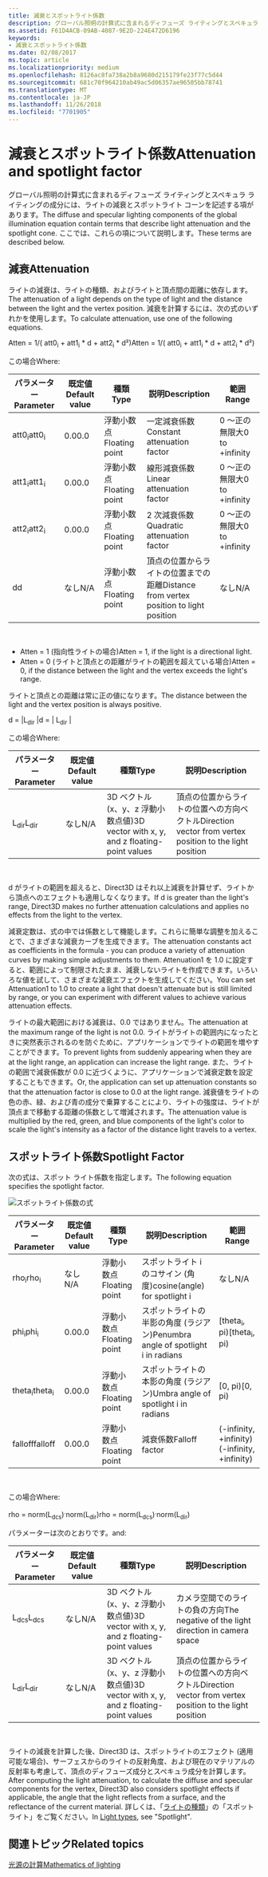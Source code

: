 ```yaml
---
title: 減衰とスポットライト係数
description: グローバル照明の計算式に含まれるディフューズ ライティングとスペキュラ ライティングの成分には、ライトの減衰とスポットライト コーンを記述する項があります。
ms.assetid: F61D4ACB-09AB-4087-9E2D-224E472D6196
keywords:
- 減衰とスポットライト係数
ms.date: 02/08/2017
ms.topic: article
ms.localizationpriority: medium
ms.openlocfilehash: 8126ac8fa738a2b8a9680d215179fe23f77c5d44
ms.sourcegitcommit: 681c70f964210ab49ac5d06357ae96505bb78741
ms.translationtype: MT
ms.contentlocale: ja-JP
ms.lasthandoff: 11/26/2018
ms.locfileid: "7701905"
---
```

# <a name="attenuation-and-spotlight-factor"></a><span data-ttu-id="84fe6-104">減衰とスポットライト係数</span><span class="sxs-lookup"><span data-stu-id="84fe6-104">Attenuation and spotlight factor</span></span>


<span data-ttu-id="84fe6-105">グローバル照明の計算式に含まれるディフューズ ライティングとスペキュラ ライティングの成分には、ライトの減衰とスポットライト コーンを記述する項があります。</span><span class="sxs-lookup"><span data-stu-id="84fe6-105">The diffuse and specular lighting components of the global illumination equation contain terms that describe light attenuation and the spotlight cone.</span></span> <span data-ttu-id="84fe6-106">ここでは、これらの項について説明します。</span><span class="sxs-lookup"><span data-stu-id="84fe6-106">These terms are described below.</span></span>

## <a name="span-idattenuationspanspan-idattenuationspanspan-idattenuationspanattenuation"></a><span data-ttu-id="84fe6-107"><span id="Attenuation"></span><span id="attenuation"></span><span id="ATTENUATION"></span>減衰</span><span class="sxs-lookup"><span data-stu-id="84fe6-107"><span id="Attenuation"></span><span id="attenuation"></span><span id="ATTENUATION"></span>Attenuation</span></span>


<span data-ttu-id="84fe6-108">ライトの減衰は、ライトの種類、およびライトと頂点間の距離に依存します。</span><span class="sxs-lookup"><span data-stu-id="84fe6-108">The attenuation of a light depends on the type of light and the distance between the light and the vertex position.</span></span> <span data-ttu-id="84fe6-109">減衰を計算するには、次の式のいずれかを使用します。</span><span class="sxs-lookup"><span data-stu-id="84fe6-109">To calculate attenuation, use one of the following equations.</span></span>

<span data-ttu-id="84fe6-110">Atten = 1/( att0<sub>i</sub> + att1<sub>i</sub> \* d + att2<sub>i</sub> \* d²)</span><span class="sxs-lookup"><span data-stu-id="84fe6-110">Atten = 1/( att0<sub>i</sub> + att1<sub>i</sub> \* d + att2<sub>i</sub> \* d²)</span></span>

<span data-ttu-id="84fe6-111">この場合</span><span class="sxs-lookup"><span data-stu-id="84fe6-111">Where:</span></span>

| <span data-ttu-id="84fe6-112">パラメーター</span><span class="sxs-lookup"><span data-stu-id="84fe6-112">Parameter</span></span>        | <span data-ttu-id="84fe6-113">既定値</span><span class="sxs-lookup"><span data-stu-id="84fe6-113">Default value</span></span> | <span data-ttu-id="84fe6-114">種類</span><span class="sxs-lookup"><span data-stu-id="84fe6-114">Type</span></span>           | <span data-ttu-id="84fe6-115">説明</span><span class="sxs-lookup"><span data-stu-id="84fe6-115">Description</span></span>                                     | <span data-ttu-id="84fe6-116">範囲</span><span class="sxs-lookup"><span data-stu-id="84fe6-116">Range</span></span>          |
|------------------|---------------|----------------|-------------------------------------------------|----------------|
| <span data-ttu-id="84fe6-117">att0<sub>i</sub></span><span class="sxs-lookup"><span data-stu-id="84fe6-117">att0<sub>i</sub></span></span> | <span data-ttu-id="84fe6-118">0.0</span><span class="sxs-lookup"><span data-stu-id="84fe6-118">0.0</span></span>           | <span data-ttu-id="84fe6-119">浮動小数点</span><span class="sxs-lookup"><span data-stu-id="84fe6-119">Floating point</span></span> | <span data-ttu-id="84fe6-120">一定減衰係数</span><span class="sxs-lookup"><span data-stu-id="84fe6-120">Constant attenuation factor</span></span>                     | <span data-ttu-id="84fe6-121">0 ～正の無限大</span><span class="sxs-lookup"><span data-stu-id="84fe6-121">0 to +infinity</span></span> |
| <span data-ttu-id="84fe6-122">att1<sub>i</sub></span><span class="sxs-lookup"><span data-stu-id="84fe6-122">att1<sub>i</sub></span></span> | <span data-ttu-id="84fe6-123">0.0</span><span class="sxs-lookup"><span data-stu-id="84fe6-123">0.0</span></span>           | <span data-ttu-id="84fe6-124">浮動小数点</span><span class="sxs-lookup"><span data-stu-id="84fe6-124">Floating point</span></span> | <span data-ttu-id="84fe6-125">線形減衰係数</span><span class="sxs-lookup"><span data-stu-id="84fe6-125">Linear attenuation factor</span></span>                       | <span data-ttu-id="84fe6-126">0 ～正の無限大</span><span class="sxs-lookup"><span data-stu-id="84fe6-126">0 to +infinity</span></span> |
| <span data-ttu-id="84fe6-127">att2<sub>i</sub></span><span class="sxs-lookup"><span data-stu-id="84fe6-127">att2<sub>i</sub></span></span> | <span data-ttu-id="84fe6-128">0.0</span><span class="sxs-lookup"><span data-stu-id="84fe6-128">0.0</span></span>           | <span data-ttu-id="84fe6-129">浮動小数点</span><span class="sxs-lookup"><span data-stu-id="84fe6-129">Floating point</span></span> | <span data-ttu-id="84fe6-130">2 次減衰係数</span><span class="sxs-lookup"><span data-stu-id="84fe6-130">Quadratic attenuation factor</span></span>                    | <span data-ttu-id="84fe6-131">0 ～正の無限大</span><span class="sxs-lookup"><span data-stu-id="84fe6-131">0 to +infinity</span></span> |
| <span data-ttu-id="84fe6-132">d</span><span class="sxs-lookup"><span data-stu-id="84fe6-132">d</span></span>                | <span data-ttu-id="84fe6-133">なし</span><span class="sxs-lookup"><span data-stu-id="84fe6-133">N/A</span></span>           | <span data-ttu-id="84fe6-134">浮動小数点</span><span class="sxs-lookup"><span data-stu-id="84fe6-134">Floating point</span></span> | <span data-ttu-id="84fe6-135">頂点の位置からライトの位置までの距離</span><span class="sxs-lookup"><span data-stu-id="84fe6-135">Distance from vertex position to light position</span></span> | <span data-ttu-id="84fe6-136">なし</span><span class="sxs-lookup"><span data-stu-id="84fe6-136">N/A</span></span>            |

 

-   <span data-ttu-id="84fe6-137">Atten = 1 (指向性ライトの場合)</span><span class="sxs-lookup"><span data-stu-id="84fe6-137">Atten = 1, if the light is a directional light.</span></span>
-   <span data-ttu-id="84fe6-138">Atten = 0 (ライトと頂点との距離がライトの範囲を超えている場合)</span><span class="sxs-lookup"><span data-stu-id="84fe6-138">Atten = 0, if the distance between the light and the vertex exceeds the light's range.</span></span>

<span data-ttu-id="84fe6-139">ライトと頂点との距離は常に正の値になります。</span><span class="sxs-lookup"><span data-stu-id="84fe6-139">The distance between the light and the vertex position is always positive.</span></span>

<span data-ttu-id="84fe6-140">d = |L<sub>dir</sub> |</span><span class="sxs-lookup"><span data-stu-id="84fe6-140">d = | L<sub>dir</sub> |</span></span>

<span data-ttu-id="84fe6-141">この場合</span><span class="sxs-lookup"><span data-stu-id="84fe6-141">Where:</span></span>

| <span data-ttu-id="84fe6-142">パラメーター</span><span class="sxs-lookup"><span data-stu-id="84fe6-142">Parameter</span></span>       | <span data-ttu-id="84fe6-143">既定値</span><span class="sxs-lookup"><span data-stu-id="84fe6-143">Default value</span></span> | <span data-ttu-id="84fe6-144">種類</span><span class="sxs-lookup"><span data-stu-id="84fe6-144">Type</span></span>                                             | <span data-ttu-id="84fe6-145">説明</span><span class="sxs-lookup"><span data-stu-id="84fe6-145">Description</span></span>                                                 |
|-----------------|---------------|--------------------------------------------------|-------------------------------------------------------------|
| <span data-ttu-id="84fe6-146">L<sub>dir</sub></span><span class="sxs-lookup"><span data-stu-id="84fe6-146">L<sub>dir</sub></span></span> | <span data-ttu-id="84fe6-147">なし</span><span class="sxs-lookup"><span data-stu-id="84fe6-147">N/A</span></span>           | <span data-ttu-id="84fe6-148">3D ベクトル (x、y、z 浮動小数点値)</span><span class="sxs-lookup"><span data-stu-id="84fe6-148">3D vector with x, y, and z floating-point values</span></span> | <span data-ttu-id="84fe6-149">頂点の位置からライトの位置への方向ベクトル</span><span class="sxs-lookup"><span data-stu-id="84fe6-149">Direction vector from vertex position to the light position</span></span> |

 

<span data-ttu-id="84fe6-150">d がライトの範囲を超えると、Direct3D はそれ以上減衰を計算せず、ライトから頂点へのエフェクトも適用しなくなります。</span><span class="sxs-lookup"><span data-stu-id="84fe6-150">If d is greater than the light's range, Direct3D makes no further attenuation calculations and applies no effects from the light to the vertex.</span></span>

<span data-ttu-id="84fe6-151">減衰定数は、式の中では係数として機能します。これらに簡単な調整を加えることで、さまざまな減衰カーブを生成できます。</span><span class="sxs-lookup"><span data-stu-id="84fe6-151">The attenuation constants act as coefficients in the formula - you can produce a variety of attenuation curves by making simple adjustments to them.</span></span> <span data-ttu-id="84fe6-152">Attenuation1 を 1.0 に設定すると、範囲によって制限されたまま、減衰しないライトを作成できます。いろいろな値を試して、さまざまな減衰エフェクトを生成してください。</span><span class="sxs-lookup"><span data-stu-id="84fe6-152">You can set Attenuation1 to 1.0 to create a light that doesn't attenuate but is still limited by range, or you can experiment with different values to achieve various attenuation effects.</span></span>

<span data-ttu-id="84fe6-153">ライトの最大範囲における減衰は、0.0 ではありません。</span><span class="sxs-lookup"><span data-stu-id="84fe6-153">The attenuation at the maximum range of the light is not 0.0.</span></span> <span data-ttu-id="84fe6-154">ライトがライトの範囲内になったときに突然表示されるのを防ぐために、アプリケーションでライトの範囲を増やすことができます。</span><span class="sxs-lookup"><span data-stu-id="84fe6-154">To prevent lights from suddenly appearing when they are at the light range, an application can increase the light range.</span></span> <span data-ttu-id="84fe6-155">また、ライトの範囲で減衰係数が 0.0 に近づくように、アプリケーションで減衰定数を設定することもできます。</span><span class="sxs-lookup"><span data-stu-id="84fe6-155">Or, the application can set up attenuation constants so that the attenuation factor is close to 0.0 at the light range.</span></span> <span data-ttu-id="84fe6-156">減衰値をライトの色の赤、緑、および青の成分で乗算することにより、ライトの強度は、ライトが頂点まで移動する距離の係数として増減されます。</span><span class="sxs-lookup"><span data-stu-id="84fe6-156">The attenuation value is multiplied by the red, green, and blue components of the light's color to scale the light's intensity as a factor of the distance light travels to a vertex.</span></span>

## <a name="span-idspotlight-factorspanspan-idspotlight-factorspanspan-idspotlight-factorspanspotlight-factor"></a><span data-ttu-id="84fe6-157"><span id="Spotlight-Factor"></span><span id="spotlight-factor"></span><span id="SPOTLIGHT-FACTOR"></span>スポットライト係数</span><span class="sxs-lookup"><span data-stu-id="84fe6-157"><span id="Spotlight-Factor"></span><span id="spotlight-factor"></span><span id="SPOTLIGHT-FACTOR"></span>Spotlight Factor</span></span>


<span data-ttu-id="84fe6-158">次の式は、スポット ライト係数を指定します。</span><span class="sxs-lookup"><span data-stu-id="84fe6-158">The following equation specifies the spotlight factor.</span></span>

![スポットライト係数の式](images/dx8light9.png)

| <span data-ttu-id="84fe6-160">パラメーター</span><span class="sxs-lookup"><span data-stu-id="84fe6-160">Parameter</span></span>         | <span data-ttu-id="84fe6-161">既定値</span><span class="sxs-lookup"><span data-stu-id="84fe6-161">Default value</span></span> | <span data-ttu-id="84fe6-162">種類</span><span class="sxs-lookup"><span data-stu-id="84fe6-162">Type</span></span>           | <span data-ttu-id="84fe6-163">説明</span><span class="sxs-lookup"><span data-stu-id="84fe6-163">Description</span></span>                              | <span data-ttu-id="84fe6-164">範囲</span><span class="sxs-lookup"><span data-stu-id="84fe6-164">Range</span></span>                    |
|-------------------|---------------|----------------|------------------------------------------|--------------------------|
| <span data-ttu-id="84fe6-165">rho<sub>i</sub></span><span class="sxs-lookup"><span data-stu-id="84fe6-165">rho<sub>i</sub></span></span>   | <span data-ttu-id="84fe6-166">なし</span><span class="sxs-lookup"><span data-stu-id="84fe6-166">N/A</span></span>           | <span data-ttu-id="84fe6-167">浮動小数点</span><span class="sxs-lookup"><span data-stu-id="84fe6-167">Floating point</span></span> | <span data-ttu-id="84fe6-168">スポットライト i のコサイン (角度)</span><span class="sxs-lookup"><span data-stu-id="84fe6-168">cosine(angle) for spotlight i</span></span>            | <span data-ttu-id="84fe6-169">なし</span><span class="sxs-lookup"><span data-stu-id="84fe6-169">N/A</span></span>                      |
| <span data-ttu-id="84fe6-170">phi<sub>i</sub></span><span class="sxs-lookup"><span data-stu-id="84fe6-170">phi<sub>i</sub></span></span>   | <span data-ttu-id="84fe6-171">0.0</span><span class="sxs-lookup"><span data-stu-id="84fe6-171">0.0</span></span>           | <span data-ttu-id="84fe6-172">浮動小数点</span><span class="sxs-lookup"><span data-stu-id="84fe6-172">Floating point</span></span> | <span data-ttu-id="84fe6-173">スポットライトの半影の角度 (ラジアン)</span><span class="sxs-lookup"><span data-stu-id="84fe6-173">Penumbra angle of spotlight i in radians</span></span> | <span data-ttu-id="84fe6-174">\[theta<sub>i</sub>, pi)</span><span class="sxs-lookup"><span data-stu-id="84fe6-174">\[theta<sub>i</sub>, pi)</span></span> |
| <span data-ttu-id="84fe6-175">theta<sub>i</sub></span><span class="sxs-lookup"><span data-stu-id="84fe6-175">theta<sub>i</sub></span></span> | <span data-ttu-id="84fe6-176">0.0</span><span class="sxs-lookup"><span data-stu-id="84fe6-176">0.0</span></span>           | <span data-ttu-id="84fe6-177">浮動小数点</span><span class="sxs-lookup"><span data-stu-id="84fe6-177">Floating point</span></span> | <span data-ttu-id="84fe6-178">スポットライトの本影の角度 (ラジアン)</span><span class="sxs-lookup"><span data-stu-id="84fe6-178">Umbra angle of spotlight i in radians</span></span>    | <span data-ttu-id="84fe6-179">\[0, pi)</span><span class="sxs-lookup"><span data-stu-id="84fe6-179">\[0, pi)</span></span>                 |
| <span data-ttu-id="84fe6-180">falloff</span><span class="sxs-lookup"><span data-stu-id="84fe6-180">falloff</span></span>           | <span data-ttu-id="84fe6-181">0.0</span><span class="sxs-lookup"><span data-stu-id="84fe6-181">0.0</span></span>           | <span data-ttu-id="84fe6-182">浮動小数点</span><span class="sxs-lookup"><span data-stu-id="84fe6-182">Floating point</span></span> | <span data-ttu-id="84fe6-183">減衰係数</span><span class="sxs-lookup"><span data-stu-id="84fe6-183">Falloff factor</span></span>                           | <span data-ttu-id="84fe6-184">(-infinity, +infinity)</span><span class="sxs-lookup"><span data-stu-id="84fe6-184">(-infinity, +infinity)</span></span>   |

 

<span data-ttu-id="84fe6-185">この場合</span><span class="sxs-lookup"><span data-stu-id="84fe6-185">Where:</span></span>

<span data-ttu-id="84fe6-186">rho = norm(L<sub>dcs</sub>)<sup>.</sup>norm(L<sub>dir</sub>)</span><span class="sxs-lookup"><span data-stu-id="84fe6-186">rho = norm(L<sub>dcs</sub>)<sup>.</sup>norm(L<sub>dir</sub>)</span></span>

<span data-ttu-id="84fe6-187">パラメーターは次のとおりです。</span><span class="sxs-lookup"><span data-stu-id="84fe6-187">and:</span></span>

| <span data-ttu-id="84fe6-188">パラメーター</span><span class="sxs-lookup"><span data-stu-id="84fe6-188">Parameter</span></span>       | <span data-ttu-id="84fe6-189">既定値</span><span class="sxs-lookup"><span data-stu-id="84fe6-189">Default value</span></span> | <span data-ttu-id="84fe6-190">種類</span><span class="sxs-lookup"><span data-stu-id="84fe6-190">Type</span></span>                                             | <span data-ttu-id="84fe6-191">説明</span><span class="sxs-lookup"><span data-stu-id="84fe6-191">Description</span></span>                                                 |
|-----------------|---------------|--------------------------------------------------|-------------------------------------------------------------|
| <span data-ttu-id="84fe6-192">L<sub>dcs</sub></span><span class="sxs-lookup"><span data-stu-id="84fe6-192">L<sub>dcs</sub></span></span> | <span data-ttu-id="84fe6-193">なし</span><span class="sxs-lookup"><span data-stu-id="84fe6-193">N/A</span></span>           | <span data-ttu-id="84fe6-194">3D ベクトル (x、y、z 浮動小数点値)</span><span class="sxs-lookup"><span data-stu-id="84fe6-194">3D vector with x, y, and z floating-point values</span></span> | <span data-ttu-id="84fe6-195">カメラ空間でのライトの負の方向</span><span class="sxs-lookup"><span data-stu-id="84fe6-195">The negative of the light direction in camera space</span></span>         |
| <span data-ttu-id="84fe6-196">L<sub>dir</sub></span><span class="sxs-lookup"><span data-stu-id="84fe6-196">L<sub>dir</sub></span></span> | <span data-ttu-id="84fe6-197">なし</span><span class="sxs-lookup"><span data-stu-id="84fe6-197">N/A</span></span>           | <span data-ttu-id="84fe6-198">3D ベクトル (x、y、z 浮動小数点値)</span><span class="sxs-lookup"><span data-stu-id="84fe6-198">3D vector with x, y, and z floating-point values</span></span> | <span data-ttu-id="84fe6-199">頂点の位置からライトの位置への方向ベクトル</span><span class="sxs-lookup"><span data-stu-id="84fe6-199">Direction vector from vertex position to the light position</span></span> |

 

<span data-ttu-id="84fe6-200">ライトの減衰を計算した後、Direct3D は、スポットライトのエフェクト (適用可能な場合)、サーフェスからのライトの反射角度、および現在のマテリアルの反射率も考慮して、頂点のディフューズ成分とスペキュラ成分を計算します。</span><span class="sxs-lookup"><span data-stu-id="84fe6-200">After computing the light attenuation, to calculate the diffuse and specular components for the vertex, Direct3D also considers spotlight effects if applicable, the angle that the light reflects from a surface, and the reflectance of the current material.</span></span> <span data-ttu-id="84fe6-201">詳しくは、「[ライトの種類](light-types.md)」の「スポットライト」をご覧ください。</span><span class="sxs-lookup"><span data-stu-id="84fe6-201">In [Light types](light-types.md), see "Spotlight".</span></span>

## <a name="span-idrelated-topicsspanrelated-topics"></a><span data-ttu-id="84fe6-202"><span id="related-topics"></span>関連トピック</span><span class="sxs-lookup"><span data-stu-id="84fe6-202"><span id="related-topics"></span>Related topics</span></span>


[<span data-ttu-id="84fe6-203">光源の計算</span><span class="sxs-lookup"><span data-stu-id="84fe6-203">Mathematics of lighting</span></span>](mathematics-of-lighting.md)

 

 




